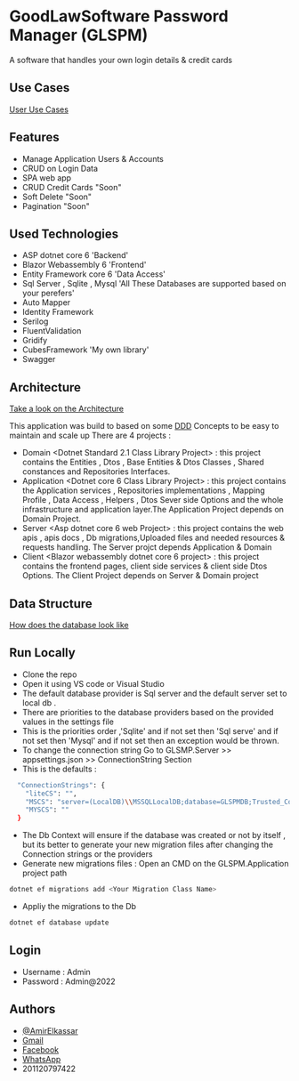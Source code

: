 
# GoodLawSoftware Password Manager (GLSPM)

A software that handles your own login details & credit cards



## Use Cases
[User Use Cases](https://github.com/AE-Mesco/GLSPM/blob/master/Planning/UseCases.pdf)
## Features
- Manage Application Users & Accounts
- CRUD on Login Data
- SPA web app
- CRUD Credit Cards "Soon"
- Soft Delete "Soon"
- Pagination "Soon"

## Used Technologies

- ASP dotnet core 6 'Backend'
- Blazor Webassembly 6 'Frontend'
- Entity Framework core 6 'Data Access'
- Sql Server , Sqlite , Mysql 'All These Databases are supported based on your perefers'
- Auto Mapper
- Identity Framework 
- Serilog 
- FluentValidation
- Gridify
- CubesFramework 'My own library'
- Swagger
## Architecture
 [Take a look on the Architecture](https://github.com/AE-Mesco/GLSPM/blob/master/Planning/Arch.pdf)
 
This application was build to based on some [DDD](https://martinfowler.com/bliki/DomainDrivenDesign.html) Concepts to be easy to maintain and scale up
There are 4 projects :
- Domain <Dotnet Standard 2.1 Class Library Project> : this project contains the Entities , Dtos , Base Entities & Dtos Classes , Shared constances and Repositories Interfaces.
- Application <Dotnet core 6 Class Library Project> : this project contains the Application services , Repositories implementations , Mapping Profile , Data Access , Helpers , Dtos Sever side Options and the whole infrastructure and application layer.The Application Project depends on Domain Project.
- Server <Asp dotnet core 6 web Project> : this project contains the web apis , apis docs , Db migrations,Uploaded files and needed resources  & requests handling. The Server projct depends Application & Domain
- Client <Blazor webassembly dotnet core 6 project> : this project contains the frontend pages, client side services & client side Dtos Options. The Client Project depends on Server & Domain project
 
## Data Structure
[How does the database look like](https://github.com/AE-Mesco/GLSPM/blob/master/Planning/DataStructure.pdf)
## Run Locally

- Clone the repo 
- Open it using VS code or Visual Studio 
- The default database provider is Sql server and the default server set to local db .
- There are priorities to the database providers based on the provided values in the settings file
- This is the priorities order ,'Sqlite' and if not set then 'Sql serve' and if not set then 'Mysql' and if not set then an exception would be thrown.
- To change the connection string Go to GLSMP.Server >> appsettings.json >> ConnectionString Section
- This is the defaults : 

```bash
  "ConnectionStrings": {
    "liteCS": "",
    "MSCS": "server=(LocalDB)\\MSSQLLocalDB;database=GLSPMDB;Trusted_Connection=true;",
    "MYSCS": ""
  }
```
- The Db Context will ensure if the database was created or not by itself , but its better to generate your new migration files after changing the Connection strings or the providers
- Generate new migrations files : Open an CMD on the  GLSPM.Application project path 

```bash
dotnet ef migrations add <Your Migration Class Name>
```

- Appliy the migrations to the Db

```bash
dotnet ef database update
```  


## Login

- Username : Admin
- Password : Admin@2022



## Authors

- [@AmirElkassar](https://github.com/AE-Mesco)
- [Gmail](Amir.elkassar@gmail.com)
- [Facebook](https://www.facebook.com/amiralielkassar/)
- [WhatsApp](https://wa.me/message/BAEM3XANAO2MD1)
- 201120797422


